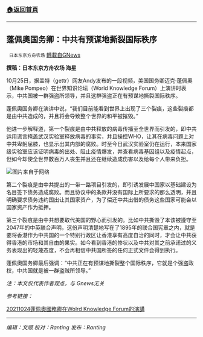 ###  [:house:返回首頁](https://github.com/ourhimalayas/txt)
---


## 蓬佩奧国务卿：中共有预谋地撕裂国际秩序
` 日本东京方舟农场` [轉載自GNews](https://gnews.org/zh-hans/1617009/)

**撰稿：日本东京方舟农场 海星**

10月25日，据盖特（gettr）网友Andy发布的一段视频，美国国务卿迈克·蓬佩奧（Mike Pompeo）在世界知识论坛（World Knowledge Forum）上演讲时表示，中共国被一群强盗所领导，并且这群强盗正在有预谋地撕裂国际秩序。

蓬佩奧国务卿在演讲中说，“我们目前能看到世界上出现了三个裂痕，这些裂痕都是由中共造成的，并且将会导致整个世界的和平被摧毁。”

他进一步解释道，第一个裂痕是由中共释放的病毒传播至全世界而引发的，即中共运用谎言掩盖武汉实验室释放病毒的事实，并且操控WHO，让其在病毒问题上对中共卑躬屈膝，也显示出其内部的腐败。时至今日武汉实验室仍在运行，本来国家级实验室应该证明病毒的出处、阻止疫情爆发，并查看病毒基因组以及疫情起点，但如今却使全世界数百万人丧生并且还在继续造成伤害以及给每个人带来负担。

![](https://assets.gnews.org/wp-content/uploads/2021/10/000_1QR3K3-600x400-1.jpg)图片来自于网络

第二个裂痕是由中共提出的一带一路项目引发的，即引诱发展中国家以基础建设为名目签下债务造成腐败。而且协议中的条款并没有国际上所要求的那么透明，并且明确要求债务违约国出让其国家资产，为了偿还中共出借的债务这些国家可能会以国家资产作为抵押。

第三个裂痕是由中共想要取代美国的野心而引发的。比如中共撕毁了本该被遵守至2047年的中英联合声明，这份声明清楚地写在了1895年的联合国宪章之内，就是要将香港作为中共国的一个特别行政区让香港享有高度自治的同时，才会让中共获得香港的市场和其自由的果实。如今看到香港的惨状以及中共对其之前承诺过的义务表现出的轻蔑态度，不会再相信中共国所签的任何正式文件会得到执行。

蓬佩奧国务卿最后强调：“中共正在有预谋地撕裂整个国际秩序，它就是个强盗政权，中共国就是被一群盗贼所领导。”

*注：本文仅代表作者观点，与 Gnews无关*

*参考链接：*

[20211024蓬佩奧國務卿在Wolrd Knowledge Forum的演講](https://gettr.com/post/pf49hc950a)

* * *

*编辑：文顺 校对：Ranting 发布：Ranting*
